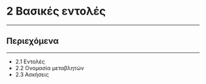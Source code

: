 # 2 Βασικές εντολές

---

## Περιεχόμενα

---

- 2.1 Εντολές
- 2.2 Ονομασία μεταβλητών
- 2.3 Ασκήσεις
